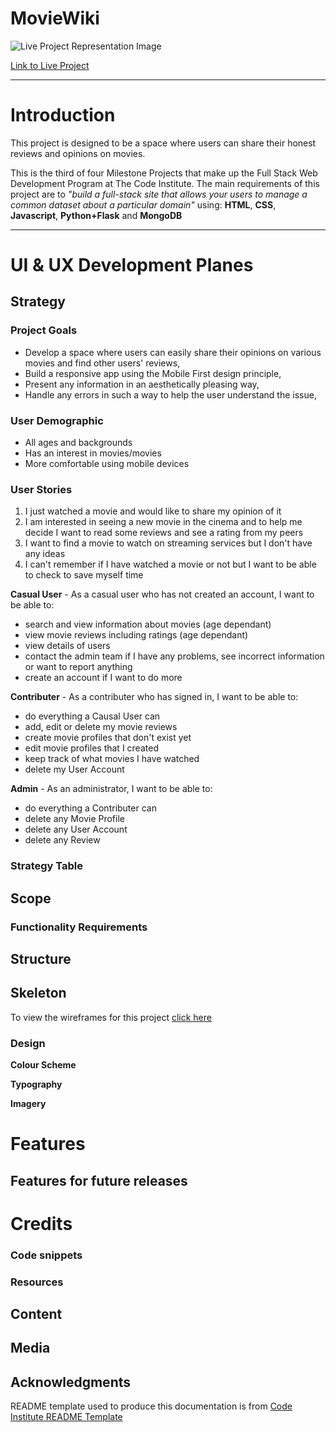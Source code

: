 # MovieWiki
![Live Project Representation Image]()

[Link to Live Project]()

---
# Introduction

This project is designed to be a space where users can share their honest reviews and opinions on movies.

This is the third of four Milestone Projects that make up the Full Stack Web Development Program at The Code Institute. The main requirements of this project are to *"build a full-stack site that allows your users to manage a common dataset about a particular domain"* using: **HTML**, **CSS**, **Javascript**, **Python+Flask** and **MongoDB**

---

# UI & UX Development Planes

## Strategy

### Project Goals
- Develop a space where users can easily share their opinions on various movies and find other users' reviews,
- Build a responsive app using the Mobile First design principle,
- Present any information in an aesthetically pleasing way,
- Handle any errors in such a way to help the user understand the issue,

### User Demographic
- All ages and backgrounds
- Has an interest in movies/movies
- More comfortable using mobile devices

### User Stories

1. I just watched a movie and would like to share my opinion of it
2. I am interested in seeing a new movie in the cinema and to help me decide I want to read some reviews and see a rating from my peers
3. I want to find a movie to watch on streaming services but I don't have any ideas
4. I can't remember if I have watched a movie or not but I want to be able to check to save myself time

**Casual User** - As a casual user who has not created an account, I want to be able to:
- search and view information about movies (age dependant)
- view movie reviews including ratings (age dependant)
- view details of users
- contact the admin team if I have any problems, see incorrect information or want to report anything
- create an account if I want to do more

**Contributer** - As a contributer who has signed in, I want to be able to:
- do everything a Causal User can
- add, edit or delete my movie reviews
- create movie profiles that don't exist yet
- edit movie profiles that I created
- keep track of what movies I have watched
- delete my User Account

**Admin** - As an administrator, I want to be able to:
- do everything a Contributer can
- delete any Movie Profile
- delete any User Account
- delete any Review

### Strategy Table

## Scope 

### Functionality Requirements

## Structure

## Skeleton

To view the wireframes for this project [click here](readme_assets/wireframe_display.md)

### Design

**Colour Scheme**

**Typography**

**Imagery**

# Features

## Features for future releases

# Credits

### Code snippets

### Resources

## Content

## Media 

## Acknowledgments

README template used to produce this documentation is from [Code Institute README Template](https://github.com/Code-Institute-Solutions/readme-template)

